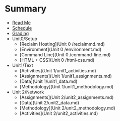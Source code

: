 # Summary

* [Read Me](README.md)
* [Schedule](schedule.md)
* [Grading](grading.md)
* Unit0/Setup
   * [Reclaim Hosting](Unit 0 /reclaimmd.md)
   * [Environment](Unit 0 /environment.md)
   * [Command Line](Unit 0 /command-line.md)
   * [HTML + CSS](Unit 0 /html-css.md)
* Unit1/Text
   * [Activities](Unit 1/unit1_activities.md)
   * [Assignments](Unit 1/unit1_assignments.md)
   * [Data](Unit 1/unit1_data.md)
   * [Methodology](Unit 1/unit1_methodology.md)
* Unit 2/Network
   * [Assignments](Unit 2/unit2_assignments.md)
   * [Data](Unit 2/unit2_data.md)
   * [Methodology](Unit 2/unit2_methodology.md)
   * [Activities](Unit 2/unit2_activities.md)

